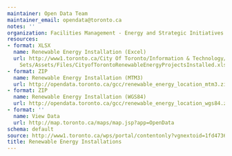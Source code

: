 ```yaml
---
maintainer: Open Data Team
maintainer_email: opendata@toronto.ca
notes: ''
organization: Facilities Management - Energy and Strategic Initiatives
resources:
- format: XLSX
  name: Renewable Energy Installation (Excel)
  url: http://www1.toronto.ca/City Of Toronto/Information & Technology/Open Data/Data
    Sets/Assets/Files/CityofTorontoRenewableEnergyProjectsInstalled.xlsx
- format: ZIP
  name: Renewable Energy Installation (MTM3)
  url: http://opendata.toronto.ca/gcc/renewable_energy_location_mtm3.zip
- format: ZIP
  name: Renewable Energy Installation (WGS84)
  url: http://opendata.toronto.ca/gcc/renewable_energy_location_wgs84.zip
- format: ''
  name: View Data
  url: http://map.toronto.ca/maps/map.jsp?app=OpenData
schema: default
source: http://www1.toronto.ca/wps/portal/contentonly?vgnextoid=1fd4736a37ff0310VgnVCM1000003dd60f89RCRD&vgnextchannel=1a66e03bb8d1e310VgnVCM10000071d60f89RCRD
title: Renewable Energy Installations
---
```

